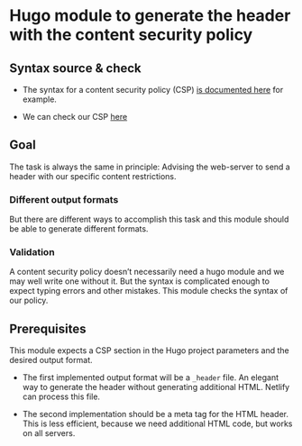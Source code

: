 # Hugo module to generate the header with the content security policy

## Syntax source & check

- The syntax for a content security policy (CSP) [is documented here][csp] for example.

- We can check our CSP [here](https://observatory.mozilla.org/)
## Goal

The task is always the same in principle: Advising the web-server to send a header with our specific content restrictions.

### Different output formats

But there are different ways to accomplish this task and this module should be able to generate different formats.

### Validation

A content security policy doesn’t necessarily need a hugo module and 
we may well write one without it. But the syntax is complicated enough to expect typing errors and other mistakes. This module checks the syntax of our policy.

## Prerequisites

This module expects a CSP section in the Hugo project parameters and the desired output format.

- The first implemented output format will be a `_header` file. An elegant way to generate the header without generating additional HTML. Netlify can process this file.

- The second implementation should be a meta tag for the HTML header. This is less efficient, because we need additional HTML code, but works on all servers.

[csp]: https://developer.mozilla.org/en-US/docs/Web/HTTP/CSP "MDN"

